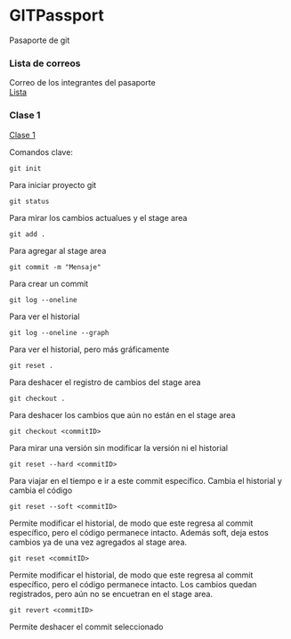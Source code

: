# GITPassport
Pasaporte de git

### Lista de correos
Correo de los integrantes del pasaporte </br>
[Lista](https://docs.google.com/spreadsheets/d/1w9ELsgnD8ex27fF88WIL0UhM5rGU1ftTxDXpZT4gaBM/edit?usp=sharing)


### Clase 1
[Clase 1](https://youtu.be/RmA4RKaR6oU)

Comandos clave:
</br>

```
git init
```
Para iniciar proyecto git
</br>
```
git status
```
Para mirar los cambios actualues y el stage area 
</br>
```
git add .
```
Para agregar al stage area
</br>
```
git commit -m "Mensaje"
```
Para crear un commit
</br>
```
git log --oneline
```
Para ver el historial
</br>
```
git log --oneline --graph
```
Para ver el historial, pero más gráficamente
</br>

```
git reset .
```
Para deshacer el registro de cambios del stage area
</br>

```
git checkout .
```
Para deshacer los cambios que aún no están en el stage area
</br>

```
git checkout <commitID>
```
Para mirar una versión sin modificar la versión ni el historial
</br>



```
git reset --hard <commitID>
```
Para viajar en el tiempo e ir a este commit específico. Cambia el historial y cambia el código
</br>

```
git reset --soft <commitID>
```
Permite modificar el historial, de modo que este regresa al commit específico, pero el código permanece intacto. Además soft, deja estos cambios ya de una vez agregados al stage area.
</br>

```
git reset <commitID>
```
Permite modificar el historial, de modo que este regresa al commit específico, pero el código permanece intacto. Los cambios quedan registrados, pero aún no se encuetran en el stage area.
</br>

```
git revert <commitID>
```
Permite deshacer el commit seleccionado
</br>
